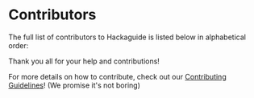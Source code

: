 # Contributors

The full list of contributors to Hackaguide is listed below in alphabetical order:


Thank you all for your help and contributions!

For more details on how to contribute, check out our [Contributing Guidelines](Contribute.md)! (We promise it's not boring)